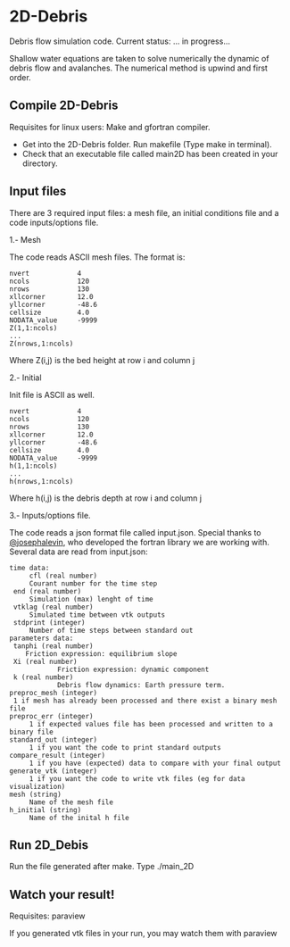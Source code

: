 2D-Debris
=========

Debris flow simulation code. Current status: ... in progress...

Shallow water equations are taken to solve numerically the dynamic of debris flow and avalanches. The numerical method is upwind and first order.


Compile 2D-Debris
-----------------

Requisites for linux users: Make and gfortran compiler. 

* Get into the 2D-Debris folder. Run makefile (Type make in terminal).
* Check that an executable file called main2D has been created in your directory. 

Input files
-----------

There are 3 required input files: a mesh file, an initial conditions file and a code inputs/options file.

1.- Mesh

The code reads ASCII mesh files. The format is:

    nvert      	     4
    ncols      	     120
    nrows      	     130
    xllcorner  	     12.0
    yllcorner 	     -48.6
    cellsize	     4.0
    NODATA_value     -9999
    Z(1,1:ncols) 
    ...
    Z(nrows,1:ncols)

Where Z(i,j) is the bed height at row i and column j

2.- Initial

Init file is ASCII as well. 

    nvert      	     4
    ncols      	     120
    nrows      	     130
    xllcorner  	     12.0
    yllcorner 	     -48.6
    cellsize	     4.0
    NODATA_value     -9999
    h(1,1:ncols) 
    ...
    h(nrows,1:ncols)

Where h(i,j) is the debris depth at row i and column j

3.- Inputs/options file.

The code reads a json format file called input.json. Special thanks to [@josephalevin](https://github.com/josephalevin/fson), who developed the fortran library we are working with. Several data are read from input.json:

    time data:
    	 cfl (real number)  
	     Courant number for the time step
	 end (real number)
	     Simulation (max) lenght of time
	 vtklag (real number)
	     Simulated time between vtk outputs
	 stdprint (integer)
	     Number of time steps between standard out
    parameters data:
	 tanphi (real number)
	 	Friction expression: equilibrium slope
	 Xi (real number)
                Friction expression: dynamic component
	 k (real number)
                Debris flow dynamics: Earth pressure term.
    preproc_mesh (integer)
	 1 if mesh has already been processed and there exist a binary mesh file
    preproc_err (integer)
    	 1 if expected values file has been processed and written to a binary file
    standard_out (integer)
         1 if you want the code to print standard outputs
    compare_result (integer)
         1 if you have (expected) data to compare with your final output
    generate_vtk (integer) 
         1 if you want the code to write vtk files (eg for data visualization)
    mesh (string)
    	 Name of the mesh file
    h_initial (string)
    	 Name of the inital h file

Run 2D_Debis
------------

Run the file generated after make. Type ./main_2D

Watch your result!
------------------

Requisites: paraview

If you generated vtk files in your run, you may watch them with paraview